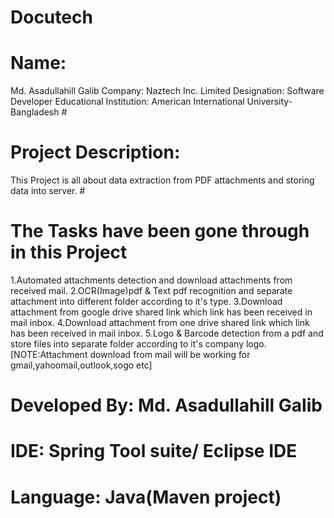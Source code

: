 # Docutech
# Name: 
Md. Asadullahill Galib
Company: Naztech Inc. Limited
Designation: Software Developer
Educational Institution: American International University-Bangladesh #
# Project Description: 
This Project is all about data extraction from PDF attachments and storing data into server. # 

# The Tasks have been gone through in this Project
1.Automated attachments detection and download attachments from received mail.
2.OCR(Image)pdf & Text pdf recognition and separate attachment into different folder according to it's type.
3.Download attachment from google drive shared link which link has been received in mail inbox.
4.Download attachment from one drive shared link which link has been received in mail inbox.
5.Logo & Barcode detection from a pdf and store files into separate folder according to it's company logo.
[NOTE:Attachment download from mail will be working for gmail,yahoomail,outlook,sogo etc]

# Developed By: Md. Asadullahill Galib
# IDE: Spring Tool suite/ Eclipse IDE
# Language: Java(Maven project)
